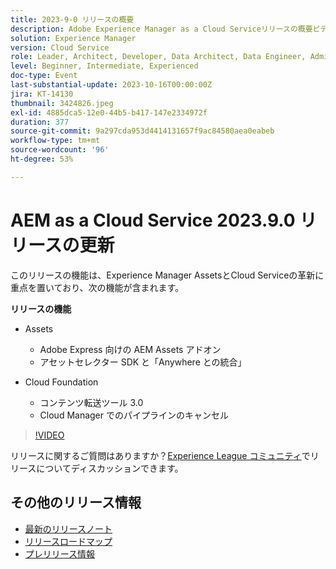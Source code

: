 ```yaml
---
title: 2023-9-0 リリースの概要
description: Adobe Experience Manager as a Cloud Serviceリリースの概要ビデオ 2023.9.0
solution: Experience Manager
version: Cloud Service
role: Leader, Architect, Developer, Data Architect, Data Engineer, Admin, User
level: Beginner, Intermediate, Experienced
doc-type: Event
last-substantial-update: 2023-10-16T00:00:00Z
jira: KT-14130
thumbnail: 3424826.jpeg
exl-id: 4885dca5-12e0-44b5-b417-147e2334972f
duration: 377
source-git-commit: 9a297cda953d4414131657f9ac84580aea0eabeb
workflow-type: tm+mt
source-wordcount: '96'
ht-degree: 53%

---
```


# AEM as a Cloud Service 2023.9.0 リリースの更新

このリリースの機能は、Experience Manager AssetsとCloud Serviceの革新に重点を置いており、次の機能が含まれます。

**リリースの機能**

* Assets
   * Adobe Express 向けの AEM Assets アドオン
   * アセットセレクター SDK と「Anywhere との統合」

* Cloud Foundation
   * コンテンツ転送ツール 3.0
   * Cloud Manager でのパイプラインのキャンセル

>[!VIDEO](https://video.tv.adobe.com/v/3424826/?learn=on)

リリースに関するご質問はありますか？[Experience League コミュニティ](https://adobe.ly/3rMScIU)でリリースについてディスカッションできます。

## その他のリリース情報

* [最新のリリースノート](https://experienceleague.adobe.com/docs/experience-manager-cloud-service/content/release-notes/home.html?lang=ja)
* [リリースロードマップ](https://experienceleague.adobe.com/docs/experience-manager-release-information/aem-release-updates/update-releases-roadmap.html?lang=ja)
* [プレリリース情報](https://experienceleague.adobe.com/docs/experience-manager-cloud-service/content/release-notes/prerelease.html?lang=ja)
